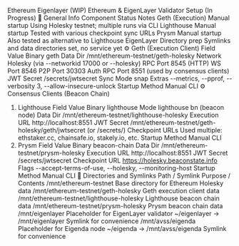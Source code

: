 Ethereum Eigenlayer (WIP)
Ethereum & EigenLayer Validator Setup (In Progress)
🧱 General Info
Component	Status	Notes
Geth (Execution)	Manual startup	Using Holesky testnet; multiple runs via CLI
Lighthouse	Manual startup	Tested with various checkpoint sync URLs
Prysm	Manual startup	Also tested as alternative to Lighthouse
EigenLayer	Directory prep	Symlinks and data directories set, no service yet
⚙️ Geth (Execution Client)
Field	Value
Binary	geth
Data Dir	/mnt/ethereum-testnet/geth-holesky
Network	Holesky (via --networkid 17000 or --holesky)
RPC Port	8545 (HTTP)
WS Port	8546
P2P Port	30303
Auth RPC Port	8551 (used by consensus clients)
JWT Secret	/secrets/jwtsecret
Sync Mode	snap
Extras	--metrics, --pprof, --verbosity 3, --allow-insecure-unlock
Startup Method	Manual CLI
⚙️ Consensus Clients (Beacon Chain)
1. Lighthouse
Field	Value
Binary	lighthouse
Mode	lighthouse bn (beacon node)
Data Dir	/mnt/ethereum-testnet/lighthouse-holesky
Execution URL	http://localhost:8551
JWT Secret	/mnt/ethereum-testnet/geth-holesky/geth/jwtsecret (or /secrets/)
Checkpoint URLs	Used multiple: ethstaker.cc, chainsafe.io, stakely.io, etc.
Startup Method	Manual CLI
2. Prysm
Field	Value
Binary	beacon-chain
Data Dir	/mnt/ethereum-testnet/prysm-holesky
Execution URL	http://localhost:8551
JWT Secret	/secrets/jwtsecret
Checkpoint URL	https://holesky.beaconstate.info
Flags	--accept-terms-of-use, --holesky, --monitoring-host
Startup Method	Manual CLI
📁 Directories and Symlinks
Path / Symlink	Purpose / Contents
/mnt/ethereum-testnet	Base directory for Ethereum Holesky data
/mnt/ethereum-testnet/geth-holesky	Geth execution client data
/mnt/ethereum-testnet/lighthouse-holesky	Lighthouse beacon chain data
/mnt/ethereum-testnet/prysm-holesky	Prysm beacon chain data
/mnt/eigenlayer	Placeholder for EigenLayer validator
~/eigenlayer → /mnt/eigenlayer	Symlink for convenience
/mnt/avss/eigenda	Placeholder for Eigenda node
~/eigenda → /mnt/avss/eigenda	Symlink for convenience
